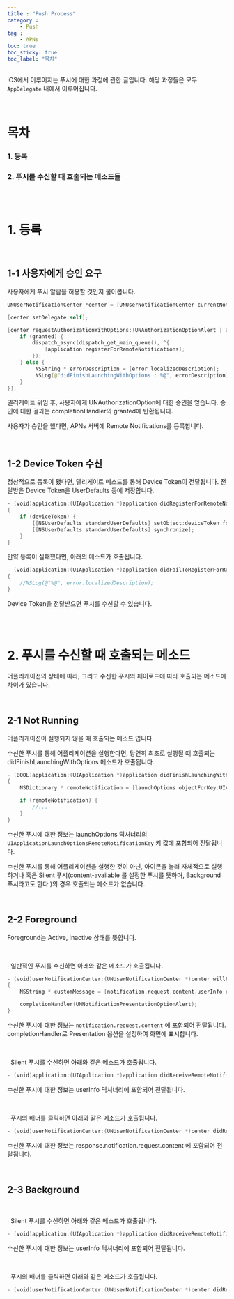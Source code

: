 ```yaml
---
title : "Push Process"
category :
    - Push
tag :
    - APNs
toc: true
toc_sticky: true
toc_label: "목차"
---
```


iOS에서 이루어지는 푸시에 대한 과정에 관한 글입니다. 해당 과정들은 모두 `AppDelegate` 내에서 이루어집니다.

<br/>

# 목차


### 1. 등록

### 2. 푸시를 수신할 때 호출되는 메소드들

<br/>
<br/>

# 1. 등록

<br/>

## 1-1 사용자에게 승인 요구

사용자에게 푸시 알람을 허용할 것인지 물어봅니다.

~~~swift
UNUserNotificationCenter *center = [UNUserNotificationCenter currentNotificationCenter];

[center setDelegate:self];

[center requestAuthorizationWithOptions:(UNAuthorizationOptionAlert | UNAuthorizationOptionSound | UNAuthorizationOptionBadge) completionHandler:^(BOOL granted, NSError * _Nullable error) {
    if (granted) {
        dispatch_async(dispatch_get_main_queue(), ^{
            [application registerForRemoteNotifications];
        });
    } else {
         NSString * errorDescription = [error localizedDescription];
         NSLog(@"didFinishLaunchingWithOptions : %@", errorDescription);
    }
}];
~~~

델리게이트 위임 후, 사용자에게 UNAuthorizationOption에 대한 승인을 얻습니다.
승인에 대한 결과는 completionHandler의 granted에 반환됩니다.

사용자가 승인을 했다면, APNs 서버에 Remote Notifications를 등록합니다.

<br/>

## 1-2 Device Token 수신

정상적으로 등록이 됐다면, 델리게이트 메소드를 통해 Device Token이 전달됩니다.
전달받은 Device Token을 UserDefaults 등에 저장합니다.

~~~swift
- (void)application:(UIApplication *)application didRegisterForRemoteNotificationsWithDeviceToken:(NSData *)deviceToken
{
    if (deviceToken) {
        [[NSUserDefaults standardUserDefaults] setObject:deviceToken forKey:@"Device-Token"];
        [[NSUserDefaults standardUserDefaults] synchronize];
    }
}
~~~

만약 등록이 실패했다면, 아래의 메소드가 호출됩니다.

~~~swift
- (void)application:(UIApplication *)application didFailToRegisterForRemoteNotificationsWithError:(NSError *)error
{
    //NSLog(@"%@", error.localizedDescription);
}
~~~

Device Token을 전달받으면 푸시를 수신할 수 있습니다.

<br/>
<br/>

# 2. 푸시를 수신할 때 호출되는 메소드

어플리케이션의 상태에 따라, 그리고 수신한 푸시의 페이로드에 따라 호출되는 메소드에 차이가 있습니다.

<br/>

## 2-1 Not Running

어플리케이션이 실행되지 않을 때 호출되는 메소드 입니다.

수신한 푸시를 통해 어플리케이션을 실행한다면, 당연히 최초로 실행될 떄 호출되는 didFinishLaunchingWithOptions 메소드가 호출됩니다.

~~~swift
- (BOOL)application:(UIApplication *)application didFinishLaunchingWithOptions:(NSDictionary *)launchOptions
{
    NSDictionary * remoteNotification = [launchOptions objectForKey:UIApplicationLaunchOptionsRemoteNotificationKey];

    if (remoteNotification) {
        //...
    }
}
~~~

수신한 푸시에 대한 정보는 launchOptions 딕셔너리의 `UIApplicationLaunchOptionsRemoteNotificationKey` 키 값에 포함되어 전달됩니다.

수신한 푸시를 통해 어플리케이션을 실행한 것이 아닌, 아이콘을 눌러 자체적으로 실행하거나 혹은 Silent 푸시(content-available 를 설정한 푸시를 뜻하며, Background 푸시라고도 한다.)의 경우 호출되는 메소드가 없습니다.

<br/>

## 2-2 Foreground

Foreground는 Active, Inactive 상태를 뜻합니다.

<br/>

∙ 일반적인 푸시를 수신하면 아래와 같은 메소드가 호출됩니다.

~~~swift
- (void)userNotificationCenter:(UNUserNotificationCenter *)center willPresentNotification:(UNNotification *)notification withCompletionHandler:(void (^)(UNNotificationPresentationOptions))completionHandler
{
    NSString * customMessage = [notification.request.content.userInfo objectForKey:@"Custom Message"];

    completionHandler(UNNotificationPresentationOptionAlert);
}
~~~

수신한 푸시에 대한 정보는 `notification.request.content` 에 포함되어 전달됩니다.   
completionHandler로 Presentation 옵션을 설정하여 화면에 표시합니다.

<br/>

∙ Silent 푸시를 수신하면 아래와 같은 메소드가 호출됩니다.

~~~swift
- (void)application:(UIApplication *)application didReceiveRemoteNotification:(NSDictionary *)userInfo fetchCompletionHandler:(void (^)(UIBackgroundFetchResult))completionHandler
~~~

수신한 푸시에 대한 정보는 userInfo 딕셔너리에 포함되어 전달됩니다.  

<br/>

∙ 푸시의 배너를 클릭하면 아래와 같은 메소드가 호출됩니다.

~~~swift
- (void)userNotificationCenter:(UNUserNotificationCenter *)center didReceiveNotificationResponse:(UNNotificationResponse *)response withCompletionHandler:(void(^)(void))completionHandler
~~~

수신한 푸시에 대한 정보는 response.notification.request.content 에 포함되어 전달됩니다.

<br/>

## 2-3 Background

<br/>

∙ Silent 푸시를 수신하면 아래와 같은 메소드가 호출됩니다.

~~~swift
- (void)application:(UIApplication *)application didReceiveRemoteNotification:(NSDictionary *)userInfo fetchCompletionHandler:(void (^)(UIBackgroundFetchResult))completionHandler
~~~

수신한 푸시에 대한 정보는 userInfo 딕셔너리에 포함되어 전달됩니다.  

<br/>

∙ 푸시의 배너를 클릭하면 아래와 같은 메소드가 호출됩니다.

~~~swift
- (void)userNotificationCenter:(UNUserNotificationCenter *)center didReceiveNotificationResponse:(UNNotificationResponse *)response withCompletionHandler:(void(^)(void))completionHandler
~~~

